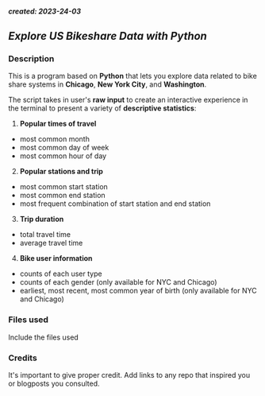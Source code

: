 ##### created: 2023-24-03

## _Explore US Bikeshare Data with Python_

### Description
This is a program based on **Python** that lets you explore data related to bike share systems in **Chicago**, **New York City**, and **Washington**.

The script takes in user's **raw input** to create an interactive experience in the terminal to present a variety of **descriptive statistics**:

1. **Popular times of travel**
* most common month
* most common day of week
* most common hour of day

2. **Popular stations and trip**
* most common start station
* most common end station
* most frequent combination of start station and end station

3. **Trip duration**
* total travel time
* average travel time

4. **Bike user information**
* counts of each user type
* counts of each gender (only available for NYC and Chicago)
* earliest, most recent, most common year of birth (only available for NYC and Chicago)

### Files used
Include the files used

### Credits
It's important to give proper credit. Add links to any repo that inspired you or blogposts you consulted.

